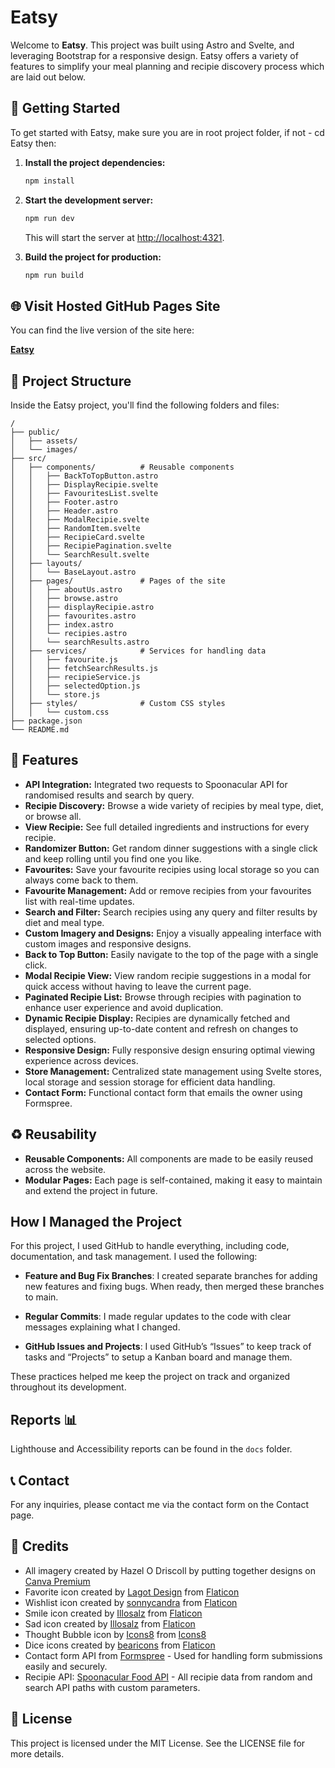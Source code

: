 # Eatsy

Welcome to **Eatsy**. This project was built using Astro and Svelte, and leveraging Bootstrap for a responsive design. Eatsy offers a variety of features to simplify your meal planning and recipie discovery process which are laid out below.

## 🚀 Getting Started

To get started with Eatsy, make sure you are in root project folder, if not - cd Eatsy then:

1. **Install the project dependencies:**

   ```bash
   npm install
   ```

2. **Start the development server:**

   ```bash
   npm run dev
   ```

   This will start the server at [http://localhost:4321](http://localhost:4321).

3. **Build the project for production:**
   ```bash
   npm run build
   ```

## 🌐 Visit Hosted GitHub Pages Site

You can find the live version of the site here:

[**Eatsy**](https://hazelodriscoll.github.io/Eatsy)

## 🚀 Project Structure

Inside the Eatsy project, you'll find the following folders and files:

```text
/
├── public/
│   ├── assets/
│   └── images/
├── src/
│   ├── components/          # Reusable components
│   │   ├── BackToTopButton.astro
│   │   ├── DisplayRecipie.svelte
│   │   ├── FavouritesList.svelte
│   │   ├── Footer.astro
│   │   ├── Header.astro
│   │   ├── ModalRecipie.svelte
│   │   ├── RandomItem.svelte
│   │   ├── RecipieCard.svelte
│   │   ├── RecipiePagination.svelte
│   │   └── SearchResult.svelte
│   ├── layouts/
│   │   └── BaseLayout.astro
│   ├── pages/               # Pages of the site
│   │   ├── aboutUs.astro
│   │   ├── browse.astro
│   │   ├── displayRecipie.astro
│   │   ├── favourites.astro
│   │   ├── index.astro
│   │   └── recipies.astro
│   │   └── searchResults.astro
│   ├── services/            # Services for handling data
│   │   ├── favourite.js
│   │   ├── fetchSearchResults.js
│   │   ├── recipieService.js
│   │   ├── selectedOption.js
│   │   └── store.js
│   ├── styles/              # Custom CSS styles
│   │   └── custom.css
├── package.json
└── README.md
```

## 🌟 Features

- **API Integration:** Integrated two requests to Spoonacular API for randomised results and search by query.
- **Recipie Discovery:** Browse a wide variety of recipies by meal type, diet, or browse all.
- **View Recipie:** See full detailed ingredients and instructions for every recipie.
- **Randomizer Button:** Get random dinner suggestions with a single click and keep rolling until you find one you like.
- **Favourites:** Save your favourite recipies using local storage so you can always come back to them.
- **Favourite Management:** Add or remove recipies from your favourites list with real-time updates.
- **Search and Filter:** Search recipies using any query and filter results by diet and meal type.
- **Custom Imagery and Designs:** Enjoy a visually appealing interface with custom images and responsive designs.
- **Back to Top Button:** Easily navigate to the top of the page with a single click.
- **Modal Recipie View:** View random recipie suggestions in a modal for quick access without having to leave the current page.
- **Paginated Recipie List:** Browse through recipies with pagination to enhance user experience and avoid duplication.
- **Dynamic Recipie Display:** Recipies are dynamically fetched and displayed, ensuring up-to-date content and refresh on changes to selected options.
- **Responsive Design:** Fully responsive design ensuring optimal viewing experience across devices.
- **Store Management:** Centralized state management using Svelte stores, local storage and session storage for efficient data handling.
- **Contact Form:** Functional contact form that emails the owner using Formspree.

## ♻️ Reusability

- **Reusable Components:** All components are made to be easily reused across the website.
- **Modular Pages:** Each page is self-contained, making it easy to maintain and extend the project in future.

## How I Managed the Project

For this project, I used GitHub to handle everything, including code, documentation, and task management. I used the following:

- **Feature and Bug Fix Branches**: I created separate branches for adding new features and fixing bugs. When ready, then merged these branches to main.

- **Regular Commits**: I made regular updates to the code with clear messages explaining what I changed.

- **GitHub Issues and Projects**: I used GitHub’s “Issues” to keep track of tasks and “Projects” to setup a Kanban board and manage them.

These practices helped me keep the project on track and organized throughout its development.

## Reports 📊

Lighthouse and Accessibility reports can be found in the `docs` folder.

## 📞 Contact

For any inquiries, please contact me via the contact form on the Contact page.

## 📑 Credits

- All imagery created by Hazel O Driscoll by putting together designs on [Canva Premium](https://www.canva.com/)
- Favorite icon created by [Lagot Design](https://www.flaticon.com/free-icons/favorite) from [Flaticon](https://www.flaticon.com/)
- Wishlist icon created by [sonnycandra](https://www.flaticon.com/free-icons/wishlist) from [Flaticon](https://www.flaticon.com/)
- Smile icon created by [Illosalz](https://www.flaticon.com/free-icons/smile) from [Flaticon](https://www.flaticon.com/)
- Sad icon created by [Illosalz](https://www.flaticon.com/free-icons/sad) from [Flaticon](https://www.flaticon.com/)
- Thought Bubble icon by [Icons8](https://icons8.com/icon/0Pd8BYFOcvVH/thought-balloon) from [Icons8](https://icons8.com)
- Dice icons created by [bearicons](https://www.flaticon.com/free-icons/dice) from [Flaticon](https://www.flaticon.com/)
- Contact form API from [Formspree](https://formspree.io) - Used for handling form submissions easily and securely.
- Recipie API: [Spoonacular Food API](https://spoonacular.com/food-api/docs) - All recipie data from random and search API paths with custom parameters.

## 📄 License

This project is licensed under the MIT License. See the LICENSE file for more details.
